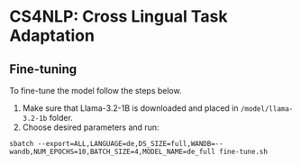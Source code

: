 # CS4NLP: Cross Lingual Task Adaptation
## Fine-tuning

To fine-tune the model follow the steps below.
1. Make sure that Llama-3.2-1B is downloaded and placed in `/model/llama-3.2-1b` folder.
2. Choose desired parameters and run:
```
sbatch --export=ALL,LANGUAGE=de,DS_SIZE=full,WANDB=--wandb,NUM_EPOCHS=10,BATCH_SIZE=4,MODEL_NAME=de_full fine-tune.sh
```